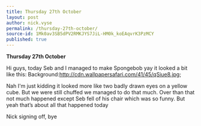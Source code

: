 ```yaml
---
title: Thursday 27th October
layout: post
author: nick.vyse
permalink: /thursday-27th-october/
source-id: 1Mk0av3SB5dPV2RMKJYS7JiL-HM0k_koEAqvrK3PzMCY
published: true
---
```

**Thursday 27th October**

Hi guys, today Seb and I managed to make Spongebob yay it looked a bit like this:
Background:http://cdn.wallpapersafari.com/41/45/qSiue8.jpg;

Nah I'm just kidding it looked more like two badly drawn eyes on a yellow cube. But we were still chuffed we managed to do that much. Over than that not much happened except Seb fell of his chair which was so funny. But yeah that’s about all that happened today

Nick signing off, bye

